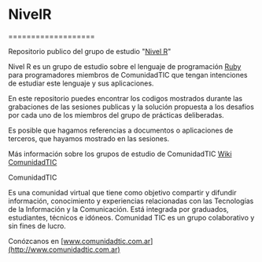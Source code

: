 # NivelR
===================

Repositorio publico del grupo de estudio "[Nivel R](https://plus.google.com/u/0/communities/103833788001935557125)"

Nivel R es un grupo de estudio sobre el lenguaje de programación [Ruby](http://www.ruby-lang.org) para programadores miembros de ComunidadTIC que tengan intenciones de estudiar este lenguaje y sus aplicaciones.

En este repositorio puedes encontrar los codigos mostrados durante las grabaciones de las sesiones publicas y la solución propuesta a los desafios por cada uno de los miembros del grupo de prácticas deliberadas.

Es posible que hagamos referencias a documentos o aplicaciones de terceros, que hayamos mostrado en las sesiones.

Más información sobre los grupos de estudio de ComunidadTIC [Wiki ComunidadTIC](http://comunidadtic.wetpaint.com/page/INICIATIVA%3A+Grupos+de+Pr%C3%A1cticas+o+Estudio) 

ComunidadTIC

Es una comunidad virtual que tiene como objetivo compartir y difundir información, conocimiento y experiencias relacionadas con las Tecnologías de la Información y la Comunicación.  Está integrada por graduados, estudiantes, técnicos e idóneos. Comunidad TIC es un grupo colaborativo y sin fines de lucro. 

Conózcanos en [www.comunidadtic.com.ar](http://www.comunidadtic.com.ar)
